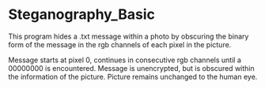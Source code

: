 # Steganography_Basic
This program hides a .txt message within a photo by obscuring the binary form of the message in the rgb channels of each pixel in the picture.

Message starts at pixel 0, continues in consecutive rgb channels until a 00000000 is encountered. Message is unencrypted, but is obscured within the information of the picture. Picture remains unchanged to the human eye.
